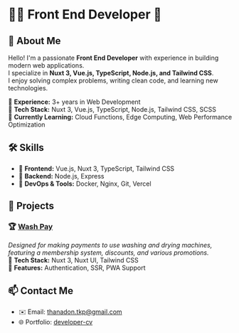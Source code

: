 # 👨‍💻 Front End Developer 🚀  

## 🌟 About Me  
Hello! I'm a passionate **Front End Developer** with experience in building modern web applications.  
I specialize in **Nuxt 3, Vue.js, TypeScript, Node.js, and Tailwind CSS**.  
I enjoy solving complex problems, writing clean code, and learning new technologies.  

🔹 **Experience:** 3+ years in Web Development  
🔹 **Tech Stack:** Nuxt 3, Vue.js, TypeScript, Node.js, Tailwind CSS, SCSS   
🔹 **Currently Learning:** Cloud Functions, Edge Computing, Web Performance Optimization  

## 🛠️ Skills  
- 🔹 **Frontend:** Vue.js, Nuxt 3, TypeScript, Tailwind CSS  
- 🔹 **Backend:** Node.js, Express
- 🔹 **DevOps & Tools:** Docker, Nginx, Git, Vercel  

## 💼 Projects  
### 🏆 [Wash Pay](https://washpay.app/)  
_Designed for making payments to use washing and drying machines, featuring a membership system, discounts, and various promotions._  
🔹 **Tech Stack:** Nuxt 3, Nuxt UI, Tailwind CSS  
🔹 **Features:** Authentication, SSR, PWA Support  
 

## 📫 Contact Me  
- ✉️ Email: thanadon.tkp@gmail.com  
- 🌐 Portfolio: [developer-cv](https://thanadon-tkp.github.io/developer-cv/)  